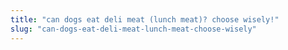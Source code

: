 ```yaml
---
title: "can dogs eat deli meat (lunch meat)? choose wisely!"
slug: "can-dogs-eat-deli-meat-lunch-meat-choose-wisely"
---
```



